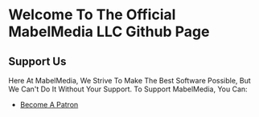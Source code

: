 # Welcome To The Official MabelMedia LLC Github Page
## Support Us
Here At MabelMedia, We Strive To Make The Best Software Possible, But We Can't Do It Without Your Support. To Support MabelMedia, You Can:
- <a href="https://www.patreon.com/MabelisYT">Become A Patron</a>

